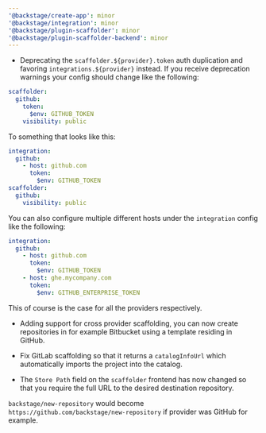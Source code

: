 ```yaml
---
'@backstage/create-app': minor
'@backstage/integration': minor
'@backstage/plugin-scaffolder': minor
'@backstage/plugin-scaffolder-backend': minor
---
```


- Deprecating the `scaffolder.${provider}.token` auth duplication and favoring `integrations.${provider}` instead. If you receive deprecation warnings your config should change like the following:

```yaml
scaffolder:
  github:
    token:
      $env: GITHUB_TOKEN
    visibility: public
```

To something that looks like this:

```yaml
integration:
  github:
    - host: github.com
      token:
        $env: GITHUB_TOKEN
scaffolder:
  github:
    visibility: public
```

You can also configure multiple different hosts under the `integration` config like the following:

```yaml
integration:
  github:
    - host: github.com
      token:
        $env: GITHUB_TOKEN
    - host: ghe.mycompany.com
      token:
        $env: GITHUB_ENTERPRISE_TOKEN
```

This of course is the case for all the providers respectively.

- Adding support for cross provider scaffolding, you can now create repositories in for example Bitbucket using a template residing in GitHub.

- Fix GitLab scaffolding so that it returns a `catalogInfoUrl` which automatically imports the project into the catalog.

- The `Store Path` field on the `scaffolder` frontend has now changed so that you require the full URL to the desired destination repository.

`backstage/new-repository` would become `https://github.com/backstage/new-repository` if provider was GitHub for example.
